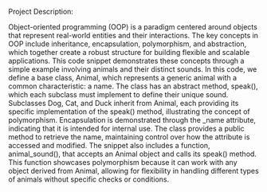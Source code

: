 Project Description:

Object-oriented programming (OOP) is a paradigm centered around objects that represent real-world entities and their interactions. The key concepts in OOP include inheritance, encapsulation, polymorphism, and abstraction, which together create a robust structure for building flexible and scalable applications. This code snippet demonstrates these concepts through a simple example involving animals and their distinct sounds. In this code, we define a base class, Animal, which represents a generic animal with a common characteristic: a name. The class has an abstract method, speak(), which each subclass must implement to define their unique sound. Subclasses Dog, Cat, and Duck inherit from Animal, each providing its specific implementation of the speak() method, illustrating the concept of polymorphism. Encapsulation is demonstrated through the _name attribute, indicating that it is intended for internal use. The class provides a public method to retrieve the name, maintaining control over how the attribute is accessed and modified. The snippet also includes a function, animal_sound(), that accepts an Animal object and calls its speak() method. This function showcases polymorphism because it can work with any object derived from Animal, allowing for flexibility in handling different types of animals without specific checks or conditions.

